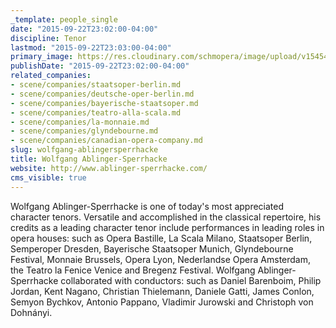 ```yaml
---
_template: people_single
date: "2015-09-22T23:02:00-04:00"
discipline: Tenor
lastmod: "2015-09-22T23:03:00-04:00"
primary_image: https://res.cloudinary.com/schmopera/image/upload/v1545409169/media/webhook-uploads/1442977213974/portraet.jpg.jpg
publishDate: "2015-09-22T23:02:00-04:00"
related_companies:
- scene/companies/staatsoper-berlin.md
- scene/companies/deutsche-oper-berlin.md
- scene/companies/bayerische-staatsoper.md
- scene/companies/teatro-alla-scala.md
- scene/companies/la-monnaie.md
- scene/companies/glyndebourne.md
- scene/companies/canadian-opera-company.md
slug: wolfgang-ablingersperrhacke
title: Wolfgang Ablinger-Sperrhacke
website: http://www.ablinger-sperrhacke.com/
cms_visible: true
---
```


Wolfgang Ablinger-Sperrhacke is one of today's most appreciated character tenors. Versatile and accomplished in the classical repertoire, his credits as a leading character tenor include performances in leading roles in opera houses: such as Opera Bastille, La Scala Milano, Staatsoper Berlin, Semperoper Dresden, Bayerische Staatsoper Munich, Glyndebourne Festival, Monnaie Brussels, Opera Lyon, Nederlandse Opera Amsterdam, the Teatro la Fenice Venice and Bregenz Festival. Wolfgang Ablinger-Sperrhacke collaborated with conductors: such as Daniel Barenboim, Philip Jordan, Kent Nagano, Christian Thielemann, Daniele Gatti, James Conlon, Semyon Bychkov, Antonio Pappano, Vladimir Jurowski and Christoph von Dohnányi.

